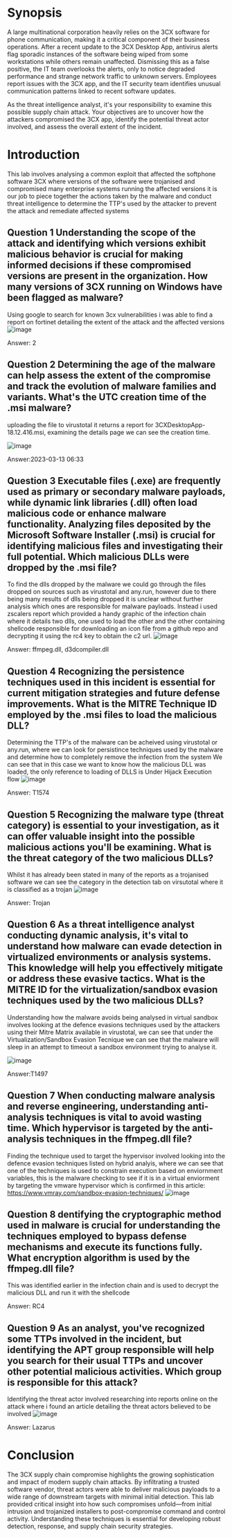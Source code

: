 # Synopsis
A large multinational corporation heavily relies on the 3CX software for phone communication, making it a critical component of their business operations. After a recent update to the 3CX Desktop App, antivirus alerts flag sporadic instances of the software being wiped from some workstations while others remain unaffected. Dismissing this as a false positive, the IT team overlooks the alerts, only to notice degraded performance and strange network traffic to unknown servers. Employees report issues with the 3CX app, and the IT security team identifies unusual communication patterns linked to recent software updates.

As the threat intelligence analyst, it's your responsibility to examine this possible supply chain attack. Your objectives are to uncover how the attackers compromised the 3CX app, identify the potential threat actor involved, and assess the overall extent of the incident. 

# Introduction
This lab involves analysing a common exploit that affected the softphone software 3CX where versions of the software were trojanised and compromised many enterprise systems running the affected versions
it is our job to piece together the actions taken by the malware and conduct threat intelligence to determine the TTP's used by the attacker to prevent the attack and remediate affected systems

## Question 1 Understanding the scope of the attack and identifying which versions exhibit malicious behavior is crucial for making informed decisions if these compromised versions are present in the organization. How many versions of 3CX running on Windows have been flagged as malware?
Using google to search for known 3cx vulnerabilities i was able to find  a report on fortinet detailing the extent of the attack and the affected versions
![image](https://github.com/user-attachments/assets/74b520da-ab04-482e-87f3-caad443eed80)

Answer: 2

## Question 2 Determining the age of the malware can help assess the extent of the compromise and track the evolution of malware families and variants. What's the UTC creation time of the .msi malware?
uploading the file to virustotal it returns a report for 3CXDesktopApp-18.12.416.msi, examining the details page we can see the creation time.

![image](https://github.com/user-attachments/assets/0601f149-fac0-4e7b-bc89-2614622c27a6)

Answer:2023-03-13 06:33
## Question 3 Executable files (.exe) are frequently used as primary or secondary malware payloads, while dynamic link libraries (.dll) often load malicious code or enhance malware functionality. Analyzing files deposited by the Microsoft Software Installer (.msi) is crucial for identifying malicious files and investigating their full potential. Which malicious DLLs were dropped by the .msi file?
To find the dlls dropped by the malware we could go through the files dropped on sources such as virustotal and any.run, however due to there being many results of dlls being dropped it is unclear without
further analysis which ones are responsible for malware payloads. Instead i used zscalers report which provided a handy graphic of the infection chain where it details two dlls, one used to load the other and the
other containing shellcode responsible for downloading an icon file from a github repo and decrypting it using the rc4 key to obtain the c2 url.
![image](https://github.com/user-attachments/assets/87879b76-1658-450f-b0ce-1e6610be29ef)

Answer: ffmpeg.dll, d3dcompiler.dll

## Question 4 Recognizing the persistence techniques used in this incident is essential for current mitigation strategies and future defense improvements. What is the MITRE Technique ID employed by the .msi files to load the malicious DLL?
Determining the TTP's of the malware can be acheived using virustotal or any.run, where we can look for persistince techniques used by the malware and determine how to completely remove the infection from the system
We can see that in this case we want to know how the malicious DLL was loaded, the only reference to loading of DLLS is Under Hijack Execution flow
![image](https://github.com/user-attachments/assets/fced7a07-f6a5-40cd-a84e-fa5784b45b09)

Answer: T1574

## Question 5 Recognizing the malware type (threat category) is essential to your investigation, as it can offer valuable insight into the possible malicious actions you'll be examining. What is the threat category of the two malicious DLLs?
Whilst it has already been stated in many of the reports as a trojanised software we can see the category in the detection tab on virsutotal where it is classified as a trojan
![image](https://github.com/user-attachments/assets/370cb7a1-06b6-4c5d-aeb1-a12882e6171a)

Answer: Trojan

## Question 6 As a threat intelligence analyst conducting dynamic analysis, it's vital to understand how malware can evade detection in virtualized environments or analysis systems. This knowledge will help you effectively mitigate or address these evasive tactics. What is the MITRE ID for the virtualization/sandbox evasion techniques used by the two malicious DLLs?
Understanding how the malware avoids being analysed in virtual sandbox involves looking at the defence evasions techniques used by the attackers using their Mitre Matrix available in virustotal, we can see
that under the Virtualization/Sandbox Evasion Tecnique we can see that the malware will sleep in an attempt to timeout a sandbox environment trying to analyse it.

![image](https://github.com/user-attachments/assets/8a3e1dcd-9839-4a48-96b6-cf395a298f42)

Answer:T1497

## Question 7 When conducting malware analysis and reverse engineering, understanding anti-analysis techniques is vital to avoid wasting time. Which hypervisor is targeted by the anti-analysis techniques in the ffmpeg.dll file?
Finding the technique used to target the hypervisor involved looking into the defence evasion techniques listed on hybrid analyis, where we can see that one of the techniques is used to constrain execution
based on enviornment variables, this is the malware checking to see if it is in a virtual enviorment by targeting the vmware hypervisor which is confirmed in this article: https://www.vmray.com/sandbox-evasion-techniques/
![image](https://github.com/user-attachments/assets/f83e3203-1797-4488-89cc-1bce3898690b)

## Question 8 dentifying the cryptographic method used in malware is crucial for understanding the techniques employed to bypass defense mechanisms and execute its functions fully. What encryption algorithm is used by the ffmpeg.dll file?
This was identified earlier in the infection chain and is used to decrypt the malicious DLL and run it with the shellcode

Answer: RC4

## Question 9 As an analyst, you've recognized some TTPs involved in the incident, but identifying the APT group responsible will help you search for their usual TTPs and uncover other potential malicious activities. Which group is responsible for this attack?
Identifying the threat actor involved researching into reports online on the attack where i found an article detailing the threat actors believed to be involved
![image](https://github.com/user-attachments/assets/2c4c2372-2ee7-4c87-8f7e-bc43c4e020a2)

Answer: Lazarus

# Conclusion
The 3CX supply chain compromise highlights the growing sophistication and impact of modern supply chain attacks. By infiltrating a trusted software vendor, threat actors were able to deliver malicious payloads to a wide range of downstream targets with minimal initial detection. This lab provided critical insight into how such compromises unfold—from initial intrusion and trojanized installers to post-compromise command and control activity. Understanding these techniques is essential for developing robust detection, response, and supply chain security strategies. 

